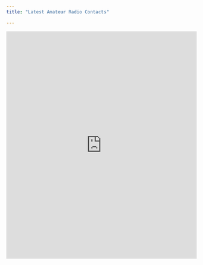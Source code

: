 ```yaml
---
title: "Latest Amateur Radio Contacts"

---
```

<style>
    iframe {
        width: 100%;
        height: 600px;
        background: white;
    }
</style>

<iframe align="top" frameborder="0"  scrolling="yes" src="https://logbook.qrz.com/lbstat/KQ6G/"></iframe>